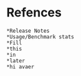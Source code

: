 # Refences
    *Release Notes
    *Usage/Benchmark stats
    *Fill
    *this
    *in
    *later
    *hi avaer
    
